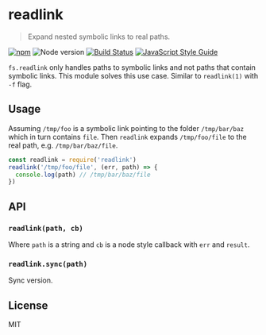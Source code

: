 # readlink

> Expand nested symbolic links to real paths.

[![npm](https://img.shields.io/npm/v/readlink.svg)](https://www.npmjs.com/package/readlink)
![Node version](https://img.shields.io/node/v/readlink.svg)
[![Build Status](https://travis-ci.org/ralphtheninja/readlink.svg?branch=master)](https://travis-ci.org/ralphtheninja/readlink)
[![JavaScript Style Guide](https://img.shields.io/badge/code_style-standard-brightgreen.svg)](https://standardjs.com)

`fs.readlink` only handles paths to symbolic links and not paths that contain symbolic links. This module solves this use case. Similar to `readlink(1)` with `-f` flag.

## Usage

Assuming `/tmp/foo` is a symbolic link pointing to the folder `/tmp/bar/baz` which in turn contains `file`. Then `readlink` expands `/tmp/foo/file` to the real path, e.g. `/tmp/bar/baz/file`.

```js
const readlink = require('readlink')
readlink('/tmp/foo/file', (err, path) => {
  console.log(path) // /tmp/bar/baz/file
})

```

## API

### `readlink(path, cb)`

Where `path` is a string and `cb` is a node style callback with `err` and `result`.

### `readlink.sync(path)`

Sync version.

## License

MIT
